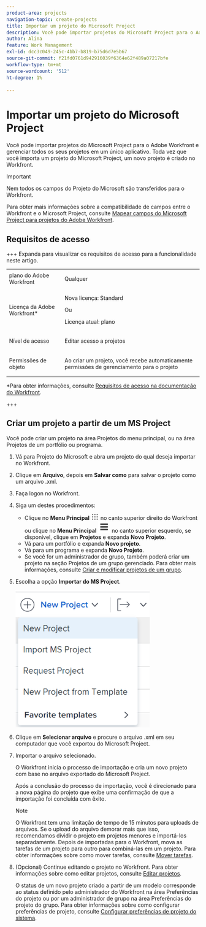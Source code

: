 ```yaml
---
product-area: projects
navigation-topic: create-projects
title: Importar um projeto do Microsoft Project
description: Você pode importar projetos do Microsoft Project para o Adobe Workfront e gerenciar todos os seus projetos em um único aplicativo. Toda vez que você importa um projeto do Microsoft Project, um novo projeto é criado no Workfront.
author: Alina
feature: Work Management
exl-id: dcc3c049-245c-4bb7-b819-b75d6d7e5b67
source-git-commit: f21fd0761d942916039f6364e62f489a07217bfe
workflow-type: tm+mt
source-wordcount: '512'
ht-degree: 1%

---
```


# Importar um projeto do Microsoft Project

Você pode importar projetos do Microsoft Project para o Adobe Workfront e gerenciar todos os seus projetos em um único aplicativo. Toda vez que você importa um projeto do Microsoft Project, um novo projeto é criado no Workfront.

>[!IMPORTANT]
>
>Nem todos os campos do Projeto do Microsoft são transferidos para o Workfront.
>
>Para obter mais informações sobre a compatibilidade de campos entre o Workfront e o Microsoft Project, consulte [Mapear campos do Microsoft Project para projetos do Adobe Workfront](../../../manage-work/projects/manage-projects/map-ms-project-fields-to-workfront.md).

## Requisitos de acesso

+++ Expanda para visualizar os requisitos de acesso para a funcionalidade neste artigo.

<table style="table-layout:auto"> 
 <col> 
 <col> 
 <tbody> 
  <tr> 
   <td role="rowheader">plano do Adobe Workfront</td> 
   <td> <p>Qualquer</p> </td> 
  </tr> 
  <tr> 
   <td role="rowheader">Licença da Adobe Workfront*</td> 
   <td> <p>Nova licença: Standard </p> 
   Ou
   <p>Licença atual: plano </p>
   </td> 
  </tr> 
  <tr> 
   <td role="rowheader">Nível de acesso</td> 
   <td> <p>Editar acesso a projetos</p> </td> 
  </tr> 
  <tr> 
   <td role="rowheader">Permissões de objeto</td> 
   <td> <p>Ao criar um projeto, você recebe automaticamente permissões de gerenciamento para o projeto </p> </td> 
  </tr> 
 </tbody> 
</table>

*Para obter informações, consulte [Requisitos de acesso na documentação do Workfront](/help/quicksilver/administration-and-setup/add-users/access-levels-and-object-permissions/access-level-requirements-in-documentation.md).

+++

<!--old permissions model: 

You must have the following access to perform the steps in this article:

<table style="table-layout:auto"> 
 <col> 
 <col> 
 <tbody> 
  <tr> 
   <td role="rowheader">Adobe Workfront plan*</td> 
   <td> <p>Any</p> </td> 
  </tr> 
  <tr> 
   <td role="rowheader">Adobe Workfront license*</td> 
   <td> <p>Plan </p> </td> 
  </tr> 
  <tr> 
   <td role="rowheader">Access level*</td> 
   <td> <p>Edit access to Projects</p> <p><b>NOTE</b>
   
   If you still don't have access, ask your Workfront administrator if they set additional restrictions in your access level. For information about access to projects, see <a href="../../../administration-and-setup/add-users/configure-and-grant-access/grant-access-projects.md" class="MCXref xref">Grant access to projects</a>. For information on how a Workfront administrator can change your access level, see <a href="../../../administration-and-setup/add-users/configure-and-grant-access/create-modify-access-levels.md" class="MCXref xref">Create or modify custom access levels</a>. </p> </td> 
  </tr> 
  <tr> 
   <td role="rowheader">Object permissions</td> 
   <td> <p>When you create a project you automatically receive Manage permissions to the project </p> <p> For information about project permissions, see <a href="../../../workfront-basics/grant-and-request-access-to-objects/share-a-project.md" class="MCXref xref">Share a project in Adobe Workfront</a>.</p> <p>For information on requesting additional access, see <a href="../../../workfront-basics/grant-and-request-access-to-objects/request-access.md" class="MCXref xref">Request access to objects </a>.</p> </td> 
  </tr> 
 </tbody> 
</table>

-->

## Criar um projeto a partir de um MS Project

Você pode criar um projeto na área Projetos do menu principal, ou na área Projetos de um portfólio ou programa.

1. Vá para Projeto do Microsoft e abra um projeto do qual deseja importar no Workfront.
1. Clique em **Arquivo**, depois em **Salvar como** para salvar o projeto como um arquivo .xml.

1. Faça logon no Workfront.
1. Siga um destes procedimentos:

   * Clique no **Menu Principal** ![ícone Menu Principal](assets/main-menu-icon.png) no canto superior direito do Workfront ou clique no **Menu Principal** ![Linhas do Menu Principal](assets/lines-main-menu.png) no canto superior esquerdo, se disponível, clique em **Projetos** e expanda **Novo Projeto**.
   * Vá para um portfólio e expanda **Novo projeto**.
   * Vá para um programa e expanda **Novo Projeto**.
   * Se você for um administrador de grupo, também poderá criar um projeto na seção Projetos de um grupo gerenciado. Para obter mais informações, consulte [Criar e modificar projetos de um grupo](../../../administration-and-setup/manage-groups/work-with-group-objects/create-and-modify-a-groups-projects.md).

1. Escolha a opção **Importar do MS Project**.

   ![Lista suspensa de novos projetos](assets/new-project-dropdown-nwe-350x358.png)

1. Clique em **Selecionar arquivo** e procure o arquivo .xml em seu computador que você exportou do Microsoft Project.
1. Importar o arquivo selecionado.

   O Workfront inicia o processo de importação e cria um novo projeto com base no arquivo exportado do Microsoft Project.

   Após a conclusão do processo de importação, você é direcionado para a nova página do projeto que exibe uma confirmação de que a importação foi concluída com êxito.

   >[!NOTE]
   >
   >O Workfront tem uma limitação de tempo de 15 minutos para uploads de arquivos. Se o upload do arquivo demorar mais que isso, recomendamos dividir o projeto em projetos menores e importá-los separadamente. Depois de importadas para o Workfront, mova as tarefas de um projeto para outro para combiná-las em um projeto. Para obter informações sobre como mover tarefas, consulte [Mover tarefas](../../../manage-work/tasks/manage-tasks/move-tasks.md).

1. (Opcional) Continue editando o projeto no Workfront. Para obter informações sobre como editar projetos, consulte [Editar projetos](../../../manage-work/projects/manage-projects/edit-projects.md).

   O status de um novo projeto criado a partir de um modelo corresponde ao status definido pelo administrador do Workfront na área Preferências do projeto ou por um administrador de grupo na área Preferências do projeto do grupo. Para obter informações sobre como configurar preferências de projeto, consulte [Configurar preferências de projeto do sistema](../../../administration-and-setup/set-up-workfront/configure-system-defaults/set-project-preferences.md).
